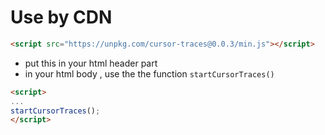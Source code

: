# Use by CDN

``` html
<script src="https://unpkg.com/cursor-traces@0.0.3/min.js"></script>
```

- put this in your html header part
- in your html body , use the the function `startCursorTraces()`

```html
<script>
...
startCursorTraces();
</script>
```